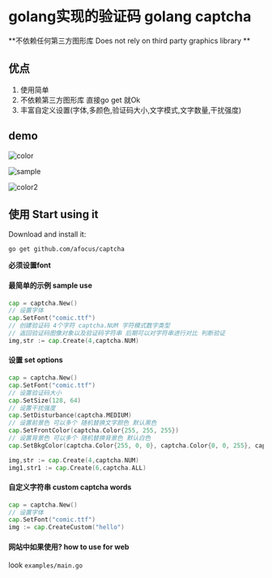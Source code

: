 # golang实现的验证码 golang captcha

**不依赖任何第三方图形库 Does not rely on third party graphics library **



## 优点

1. 使用简单
2. 不依赖第三方图形库 直接go get 就Ok
3. 丰富自定义设置(字体,多颜色,验证码大小,文字模式,文字数量,干扰强度)



## demo

![color](http://115.28.182.181:8123/0)

![sample](http://115.28.182.181:8123/1)

![color2](http://115.28.182.181:8123/2)

## 使用 Start using it

Download and install it:
```
go get github.com/afocus/captcha
```
**必须设置font**

#### 最简单的示例 sample use

```go
cap = captcha.New()
// 设置字体
cap.SetFont("comic.ttf")
// 创建验证码 4个字符 captcha.NUM 字符模式数字类型
// 返回验证码图像对象以及验证码字符串 后期可以对字符串进行对比 判断验证
img,str := cap.Create(4,captcha.NUM)
```

#### 设置 set options

```go
cap = captcha.New()
cap.SetFont("comic.ttf")
// 设置验证码大小
cap.SetSize(128, 64)
// 设置干扰强度
cap.SetDisturbance(captcha.MEDIUM)
// 设置前景色 可以多个 随机替换文字颜色 默认黑色
cap.SetFrontColor(captcha.Color{255, 255, 255})
// 设置背景色 可以多个 随机替换背景色 默认白色
cap.SetBkgColor(captcha.Color{255, 0, 0}, captcha.Color{0, 0, 255}, captcha.Color{0, 153, 0})

img,str := cap.Create(4,captcha.NUM)
img1,str1 := cap.Create(6,captcha.ALL)
```

#### 自定义字符串 custom captcha words

```go
cap = captcha.New()
// 设置字体
cap.SetFont("comic.ttf")
img := cap.CreateCustom("hello")
```


#### 网站中如果使用? how to use for web

look `examples/main.go`




